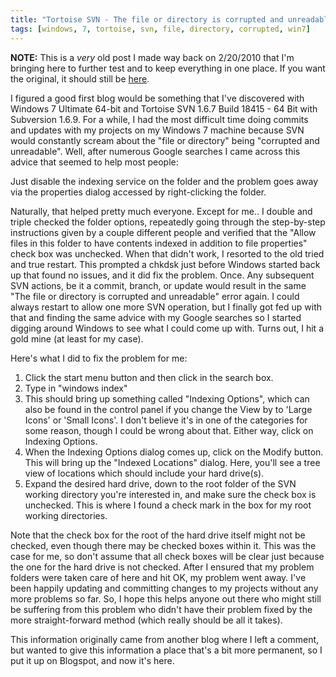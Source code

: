 ```yaml
---
title: "Tortoise SVN - The file or directory is corrupted and unreadable in Windows 7"
tags: [windows, 7, tortoise, svn, file, directory, corrupted, win7]
---
```


<strong>NOTE:</strong> This is a <em>very</em> old post I made way back on 2/20/2010 that I'm bringing here to further test and to keep everything in one place. If you want the original, it should still be [here](https://tomizechsterson.blogspot.com/2010/02/tortoise-svn-file-or-directory-is.html).

I figured a good first blog would be something that I've discovered with Windows 7 Ultimate 64-bit and Tortoise SVN 1.6.7 Build 18415 - 64 Bit with Subversion 1.6.9. For a while, I had the most difficult time doing commits and updates with my projects on my Windows 7 machine because SVN would constantly scream about the "file or directory" being "corrupted and unreadable". Well, after numerous Google searches I came across this advice that seemed to help most people:

Just disable the indexing service on the folder and the problem goes away via the properties dialog accessed by right-clicking the folder.

Naturally, that helped pretty much everyone. Except for me.. I double and triple checked the folder options, repeatedly going through the step-by-step instructions given by a couple different people and verified that the "Allow files in this folder to have contents indexed in addition to file properties" check box was unchecked. When that didn't work, I resorted to the old tried and true restart. This prompted a chkdsk just before Windows started back up that found no issues, and it did fix the problem. Once. Any subsequent SVN actions, be it a commit, branch, or update would result in the same "The file or directory is corrupted and unreadable" error again. I could always restart to allow one more SVN operation, but I finally got fed up with that and finding the same advice with my Google searches so I started digging around Windows to see what I could come up with. Turns out, I hit a gold mine (at least for my case).

Here's what I did to fix the problem for me:
1. Click the start menu button and then click in the search box.
2. Type in "windows index"
3. This should bring up something called "Indexing Options", which can also be found in the control panel if you change the View by to 'Large Icons' or 'Small Icons'. I don't believe it's in one of the categories for some reason, though I could be wrong about that. Either way, click on Indexing Options.
4. When the Indexing Options dialog comes up, click on the Modify button. This will bring up the "Indexed Locations" dialog. Here, you'll see a tree view of locations which should include your hard drive(s).
5. Expand the desired hard drive, down to the root folder of the SVN working directory you're interested in, and make sure the check box is unchecked. This is where I found a check mark in the box for my root working directories.

Note that the check box for the root of the hard drive itself might not be checked, even though there may be checked boxes within it. This was the case for me, so don't assume that all check boxes will be clear just because the one for the hard drive is not checked. After I ensured that my problem folders were taken care of here and hit OK, my problem went away. I've been happily updating and committing changes to my projects without any more problems so far. So, I hope this helps anyone out there who might still be suffering from this problem who didn't have their problem fixed by the more straight-forward method (which really should be all it takes).

This information originally came from another blog where I left a comment, but wanted to give this information a place that's a bit more permanent, so I put it up on Blogspot, and now it's here.
